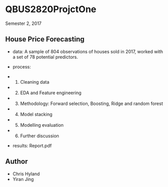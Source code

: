 # QBUS2820ProjctOne 
Semester 2, 2017 

## House Price  Forecasting
- data: A sample of 804 observations of houses sold in 2017, worked with a set of 78 potential predictors.
- process: 
- 1) Cleaning data
- 2) EDA and Feature engineering
- 3) Methodology: Forward selection, Boosting, Ridge and random forest 
- 4) Model stacking
- 5) Modelling evaluation
- 6) Further discussion
          
- results: Report.pdf


## Author
- Chris Hyland
- Yiran Jing
